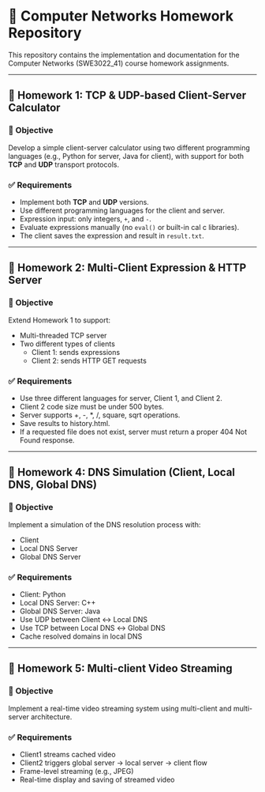 # 📝 Computer Networks Homework Repository

This repository contains the implementation and documentation for the Computer Networks (SWE3022_41) course homework assignments.

---

## 📘 Homework 1: TCP & UDP-based Client-Server Calculator

### 🎯 Objective
Develop a simple client-server calculator using two different programming languages (e.g., Python for server, Java for client), with support for both **TCP** and **UDP** transport protocols.

### ✅ Requirements
- Implement both **TCP** and **UDP** versions.
- Use different programming languages for the client and server.
- Expression input: only integers, `+`, and `-`.
- Evaluate expressions manually (no `eval()` or built-in cal  c libraries).
- The client saves the expression and result in `result.txt`.

---

## 📘 Homework 2: Multi-Client Expression & HTTP Server

### 🎯 Objective
Extend Homework 1 to support:
- Multi-threaded TCP server
- Two different types of clients
  - Client 1: sends expressions
  - Client 2: sends HTTP GET requests

### ✅ Requirements
- Use three different languages for server, Client 1, and Client 2.
- Client 2 code size must be under 500 bytes.
- Server supports +, -, *, /, square, sqrt operations.
- Save results to history.html.
- If a requested file does not exist, server must return a proper 404 Not Found response.

---

## 📘 Homework 4: DNS Simulation (Client, Local DNS, Global DNS)

### 🎯 Objective
Implement a simulation of the DNS resolution process with:
- Client
- Local DNS Server
- Global DNS Server

### ✅ Requirements
- Client: Python
- Local DNS Server: C++
- Global DNS Server: Java
- Use UDP between Client ↔ Local DNS
- Use TCP between Local DNS ↔ Global DNS
- Cache resolved domains in local DNS

---

## 📘 Homework 5: Multi-client Video Streaming

### 🎯 Objective
Implement a real-time video streaming system using multi-client and multi-server architecture.

### ✅ Requirements
- Client1 streams cached video
- Client2 triggers global server → local server → client flow
- Frame-level streaming (e.g., JPEG)
- Real-time display and saving of streamed video
